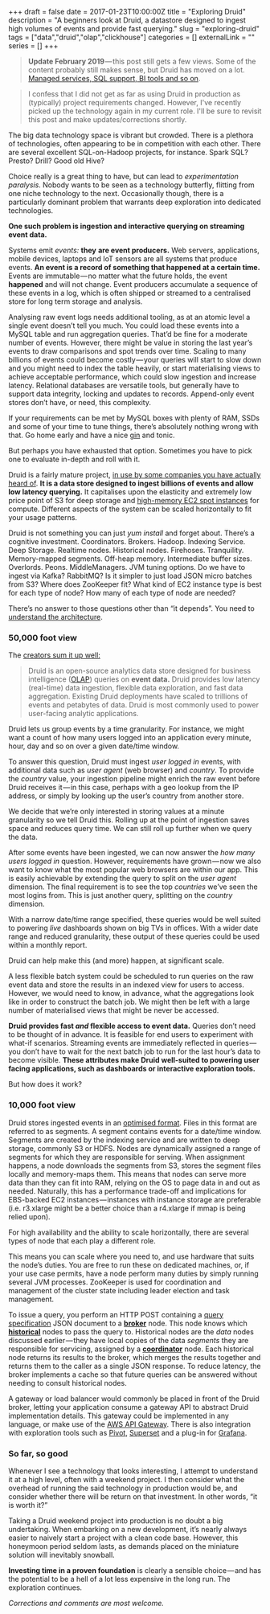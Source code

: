 +++ 
draft = false
date = 2017-01-23T10:00:00Z
title = "Exploring Druid"
description = "A beginners look at Druid, a datastore designed to ingest high volumes of events and provide fast querying."
slug = "exploring-druid" 
tags = ["data","druid","olap","clickhouse"]
categories = []
externalLink = ""
series = []
+++

> **Update February 2019** — this post still gets a few views. Some of the content probably still makes sense, but Druid has moved on a lot. [Managed services, SQL support, BI tools and so on](https://imply.io/).

> I confess that I did not get as far as using Druid in production as (typically) project requirements changed. However, I've recently picked up the technology again in my current role. I'll be sure to revisit this post and make updates/corrections shortly.

The big data technology space is vibrant but crowded. There is a plethora of technologies, often appearing to be in competition with each other. There are several excellent SQL-on-Hadoop projects, for instance. Spark SQL? Presto? Drill? Good old Hive?

Choice really is a great thing to have, but can lead to _experimentation paralysis_. Nobody wants to be seen as a technology butterfly, flitting from one niche technology to the next. Occasionally though, there is a particularly dominant problem that warrants deep exploration into dedicated technologies.

**One such problem is ingestion and interactive querying on streaming event data.**

Systems emit _events:_ **they**  **are event producers.** Web servers, applications, mobile devices, laptops and IoT sensors are all systems that produce events. **An event is a record of something that happened at a certain time.** Events are immutable — no matter what the future holds, the event **happened** and will not change. Event producers accumulate a sequence of these events in a log, which is often shipped or streamed to a centralised store for long term storage and analysis.

Analysing raw event logs needs additional tooling, as at an atomic level a single event doesn’t tell you much. You could load these events into a MySQL table and run aggregation queries. That’d be fine for a moderate number of events. However, there might be value in storing the last year’s events to draw comparisons and spot trends over time. Scaling to many billions of events could become costly — your queries will start to slow down and you might need to index the table heavily, or start materialising views to achieve acceptable performance, which could slow ingestion and increase latency. Relational databases are versatile tools, but generally have to support data integrity, locking and updates to records. Append-only event stores don’t have, or need, this complexity.

If your requirements can be met by MySQL boxes with plenty of RAM, SSDs and some of your time to tune things, there’s absolutely nothing wrong with that. Go home early and have a nice [gin](https://www.amazon.co.uk/Brecon-Special-Reserve-Gin-70/dp/B00CJBB64C) and tonic.

But perhaps you have exhausted that option. Sometimes you have to pick one to evaluate in-depth and roll with it.

Druid is a fairly mature project, [in use by some companies you have actually heard of](http://druid.io/druid-powered.html). **It is a data store designed to ingest billions of events and allow low latency querying.** It capitalises upon the elasticity and extremely low price point of S3 for deep storage and [high-memory EC2 spot instances](https://aws.amazon.com/ec2/spot/pricing/) for compute. Different aspects of the system can be scaled horizontally to fit your usage patterns.

Druid is not something you can just _yum install_ and forget about. There’s a cognitive investment. Coordinators. Brokers. Hadoop. Indexing Service. Deep Storage. Realtime nodes. Historical nodes. Firehoses. Tranquility. Memory-mapped segments. Off-heap memory. Intermediate buffer sizes. Overlords. Peons. MiddleManagers. JVM tuning options. Do we have to ingest via Kafka? RabbitMQ? Is it simpler to just load JSON micro batches from S3? Where does ZooKeeper fit? What kind of EC2 instance type is best for each type of node? How many of each type of node are needed?

There’s no answer to those questions other than “it depends”. You need to [understand the architecture](http://static.druid.io/docs/druid.pdf).

### 50,000 foot view

The [creators sum it up well:](http://druid.io/druid.html)

> Druid is an open-source analytics data store designed for business intelligence ([OLAP](http://en.wikipedia.org/wiki/Online_analytical_processing)) queries on **event data.** Druid provides low latency (real-time) data ingestion, flexible data exploration, and fast data aggregation. Existing Druid deployments have scaled to trillions of events and petabytes of data. Druid is most commonly used to power user-facing analytic applications.

Druid lets us group events by a time granularity. For instance, we might want a count of how many users logged into an application every minute, hour, day and so on over a given date/time window.

To answer this question, Druid must ingest _user logged in_ events, with additional data such as _user agent_ (web browser) and _country_. To provide the _country_ value, your ingestion pipeline might enrich the raw event before Druid receives it — in this case, perhaps with a geo lookup from the IP address, or simply by looking up the user’s country from another store.

We decide that we’re only interested in storing values at a minute granularity so we tell Druid this. Rolling up at the point of ingestion saves space and reduces query time. We can still roll up further when we query the data.

After some events have been ingested, we can now answer the _how many users logged in_ question. However, requirements have grown — now we also want to know what the most popular web browsers are within our app. This is easily achievable by extending the query to split on the _user agent_ dimension. The final requirement is to see the top _countries_ we’ve seen the most logins from. This is just another query, splitting on the _country_ dimension.

With a narrow date/time range specified, these queries would be well suited to powering _live_ dashboards shown on big TVs in offices. With a wider date range and reduced granularity, these output of these queries could be used within a monthly report.

Druid can help make this (and more) happen, at significant scale.

A less flexible batch system could be scheduled to run queries on the raw event data and store the results in an indexed view for users to access. However, we would need to know, in advance, what the aggregations look like in order to construct the batch job. We might then be left with a large number of materialised views that might be never be accessed.

**Druid provides fast _and_ flexible access to event data.** Queries don’t need to be thought of in advance. It is feasible for end users to experiment with what-if scenarios. Streaming events are immediately reflected in queries — you don’t have to wait for the next batch job to run for the last hour’s data to become visible. **These attributes make Druid well-suited to powering user facing applications, such as dashboards or interactive exploration tools.**

But how does it work?

### 10,000 foot view

Druid stores ingested events in an [optimised format](http://druid.io/docs/latest/design/segments.html). Files in this format are referred to as segments. A segment contains events for a date/time window. Segments are created by the indexing service and are written to deep storage, commonly S3 or HDFS. Nodes are dynamically assigned a range of segments for which they are responsible for serving. When assignment happens, a node downloads the segments from S3, stores the segment files locally and memory-maps them. This means that nodes can serve more data than they can fit into RAM, relying on the OS to page data in and out as needed. Naturally, this has a performance trade-off and implications for EBS-backed EC2 instances — instances with instance storage are preferable (i.e. r3.xlarge might be a better choice than a r4.xlarge if mmap is being relied upon).

For high availability and the ability to scale horizontally, there are several types of node that each play a different role.

This means you can scale where you need to, and use hardware that suits the node’s duties. You are free to run these on dedicated machines, or, if your use case permits, have a node perform many duties by simply running several JVM processes. ZooKeeper is used for coordination and management of the cluster state including leader election and task management.

To issue a query, you perform an HTTP POST containing a [query specification](http://druid.io/docs/0.9.2/querying/querying.html) JSON document to a [**broker**](http://druid.io/docs/0.9.2/design/broker.html) node. This node knows which [**historical**](http://druid.io/docs/0.9.2/design/historical.html) nodes to pass the query to. Historical nodes are the _data_ nodes discussed earlier — they have local copies of the data _segments_ they are responsible for servicing, assigned by a [**coordinator**](http://druid.io/docs/0.9.2/design/coordinator.html) node. Each historical node returns its results to the broker, which merges the results together and returns them to the caller as a single JSON response. To reduce latency, the broker implements a cache so that future queries can be answered without needing to consult historical nodes.

A gateway or load balancer would commonly be placed in front of the Druid broker, letting your application consume a gateway API to abstract Druid implementation details. This gateway could be implemented in any language, or make use of the [AWS API Gateway](https://aws.amazon.com/api-gateway/). There is also integration with exploration tools such as [Pivot](http://pivot.imply.io/), [Superset](https://github.com/airbnb/superset) and a plug-in for [Grafana](http://grafana.org/).

### So far, so good

Whenever I see a technology that looks interesting, I attempt to understand it at a high level, often with a weekend project. I then consider what the overhead of running the said technology in production would be, and consider whether there will be return on that investment. In other words, “it is worth it?”

Taking a Druid weekend project into production is no doubt a big undertaking. When embarking on a new development, it’s nearly always easier to naively start a project with a clean code base. However, this honeymoon period seldom lasts, as demands placed on the miniature solution will inevitably snowball.

**Investing time in a  proven foundation** is clearly a sensible choice — and has the potential to be a hell of a lot less expensive in the long run. The exploration continues.

_Corrections and comments are most welcome._